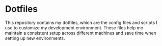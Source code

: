 # Dotfiles

This repository contains my dotfiles, which are the config files and scripts I use to customize my development environment. These files help me maintain a consistent setup across different machines and save time when setting up new environments.
